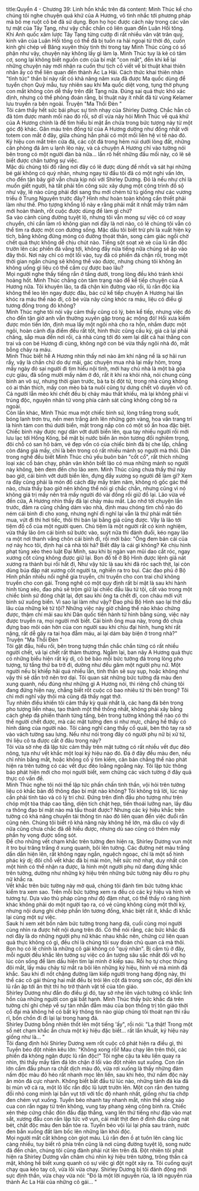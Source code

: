 title:Quyển 4 - Chương 39: Linh hồn khắc trên đá
content:
Minh Thúc kể cho chúng tôi nghe chuyện quá khứ của A Hương, vô tình nhắc tới phương pháp mà bố mẹ ruột cô bé đã sử dụng. Bọn họ học được cách này trong các văn tự mật của Tây Tạng, như vậy chắc chắn có liên quan đến Luân Hồi tông. Khi Anh quốc xâm lược Tây Tạng từng cướp đi rất nhiều văn vật trân quý, kinh văn của Luân Hồi tông có thể đã bị tuồn ra hải ngoại từ thời đó, cuốn kinh ghi chép về Băng xuyên thủy tinh thi trong tay Minh Thúc cũng có số phận như vậy, chuyện này không lấy gì làm lạ. Minh Thúc tuy là kẻ có tâm cơ, song lại không biết nguồn cơn của bí mật "con mắt", đến khi kể lại những chuyện này mới nhận ra cuốn thư tịch cổ viết về bí thuật khai thiên nhãn ấy có thể liên quan đến thành Ác La Hải. Cách thức khai thiên nhãn "tĩnh tức" thần bí này rất có khả năng năm xưa đã được Ma quốc dùng để tuyển chọn Quỷ mẫu, tuy nhiên sau khi Ma quốc diệt vong, tụng thờ phụng con mắt không còn dễ thấy trên đất Tạng nữa. Đúng sai quả thực khó xác định, nhưng có thể phỏng đoán rằng, bí thuật này ít nhất đã từ vùng Kelamer lưu truyền ra bên ngoài. Truyện "Ma Thổi Đèn " <br>Tôi cảm thấy hết sức bái phục sự tinh nhạy của Shirley Dương. Chắc hẳn cô đã tóm được manh mối nào đó rồi, sở dĩ vừa nãy hỏi Minh Thúc về quá khứ của A Hương chính là để tìm hiểu bí mật ẩn chứa trong bức tượng này từ một góc độ khác. Gân máu trên đồng tử của A Hương dường như đồng nhất với totem con mắt ở đây, giữa chúng hẳn phải có một mối liên hệ vi tế nào đó. Ký hiệu con mắt trên cửa đá, các cột đá trong hẻm núi dưới lòng đất, những căn phòng đá âm u lạnh lẽo này, và cả chuyện A Hương chỉ vào tường nói bên trong có một người đàn bà nữa... lần rõ hết những đầu mối này, có lẽ sẽ biết được chân tướng sự việc.<br>Mặc dù chúng tôi đồ rằng nơi đây có lẽ được dùng để nhốt và sát hại những bé gái không có quỷ nhãn, nhưng ngay từ đầu tôi đã có một nghi vấn lớn, cho đến tận bây giờ vẫn chưa kịp nói với Shirley Dương. Đó là nếu như chỉ là muốn giết người, hà tất phải tốn công sức xây dựng một công trình đồ sộ như vậy, lẽ nào cũng phải đợi sang thu mới chém tử tù giống như các vương triều ở Trung Nguyên trước đây? Hình như hoàn toàn không cần thiết phải làm như thế. Pho tượng khổng lồ này e rằng phải mất ít nhất mấy trăm năm mới hoàn thành, rốt cuộc được dùng để làm gì chứ?<br>Sa vào cảnh cùng đường tuyệt lộ, nhưng tôi vẫn mong sự việc có cơ xoay chuyển, chỉ cần làm rõ không gian nơi đây là nơi nào, có lẽ chúng tôi vẫn có thể tìm ra được một con đường sống. Mặc dầu tôi biết trừ phi là xuất hiện kỳ tích, bằng không đừng móng có đường thoát thân, song cảm giác ngồi chờ chết quả thực không dễ chịu chút nào. Tiếng sột soạt xè xè của lũ rắn độc trườn lên các phiến đá vẳng tới, không đầy nửa tiếng nữa chúng sẽ ập vào đây thôi. Nơi này chỉ có một lối vào, tuy đã có phiến đá chặn rồi, trong một thời gian ngắn chúng sẽ không thể vào được, nhưng chúng tôi không ăn không uống gì liệu có thể cầm cự được bao lâu?<br>Mọi người nghe thấy tiếng rắn ở tầng dưới, trong lòng đều khó tránh khỏi hoảng hốt. Minh Thúc chẳng còn tâm trạng nào để kể tiếp chuyện của A Hương nữa. Tôi khuyên lão, ta đã chặn kín đường vào rồi, lũ rắn độc kia không thể leo lên ngay được đâu, bác cứ kể tiếp chuyện A Hương hai lần khóc ra máu thế nào đi, cô bé vừa nãy cũng khóc ra máu, liệu có điều gì tương đồng trong đó không?<br>Minh Thúc nghe tôi nói vậy cảm thấy cũng có lý, bèn kể tiếp, nhưng việc đó cho đến tận giờ anh vẫn thường xuyên gặp trong ác mộng đó! Hồi xưa kiếm được món tiền lớn, định mua lấy một ngôi nhà cho ra hồn, nhắm được một ngôi, hoàn cảnh địa điểm đều rất tốt, hình thức cũng cầu kỳ, giá cả lại phải chăng, sắp mua đến nơi rồi, cả nhà cùng tới đó xem lại dắt cả hai thằng con trai và con bé Hương đi cùng, không ngờ con bé vừa thấy ngôi nhà đó, mắt bỗng chảy ra máu.<br>Minh Thúc biết hễ A Hương nhìn thấy nơi nào âm khí nặng nề là sợ hãi run rẩy, vậy là chần chừ do dự mãi, gác chuyện mua nhà lại mấy hôm, trong mấy ngày đó sai người đi tìm hiểu nội tình, mới hay chủ nhà là một bà góa cực giàu, đã sống mười mấy năm ở đó, rất ít khi ra khỏi nhà, nói chung cũng bình an vô sự, nhưng thời gian trước, bà ta bị đột tử, trong nhà cũng không có ai thân thích, mấy con mèo bà ta nuôi cũng tự dưng chết vô duyên vô cớ. Cả người lẫn mèo khi chết đều bị chảy máu thất khiếu, mà lại không phải vì trúng độc, nguyên nhân tử vong phía cảnh sát cũng không công bố ra ngoài.<br>Còn lần khác, Minh Thúc mua một chiếc bình sứ, lòng trắng trong suốt, bóng lanh trơn tru, nền men trắng ánh lên những gợn vàng, hoa văn trang trí là hình tám con thú dưới biển, mặt trong nắp còn có một số ấn hoa đặc biệt. Chiếc bình này được ngư dân vớt dưới biển lên, qua tay nhiều người rồi mới lưu lạc tới Hồng Kông, bề mặt bị nước biển ăn mòn tương đối nghiêm trọng, đôi chỗ có san hô bám, vẻ đẹp vốn có của chiếc bình đã bị che lấp, chẳng còn đáng giá mấy, chỉ là bên trong có rất nhiều mảnh sọ người mà thôi. Dân trong nghề đều biết Minh Thúc chủ yếu buôn bán "cốt cổ", rất thích những loại xác cổ bán chạy, phân vân khôn biết lão có mua những mảnh sọ người này không, bèn đem đến cho lão xem. Minh Thúc cũng chưa thấy thứ này bao giờ, cái bình vớt dưới biển lên, đựng đầy xương sọ người để làm gì? Xem ra đây cũng phải là món đồ cách đây mấy trăm năm, không rõ gốc gác thế nào, chưa thấy bao giờ nên không thể nói gì chắc chắn, nhưng cũng vì nó không giá trị mấy nên trả mấy người đó vài đồng rồi giữ đồ lại. Lão vừa về đến cửa, A Hương nhìn thấy đã lại chảy máu mắt. Lão nhớ tới chuyện lần trước, đâm ra cũng chẳng dám vào nhà, định mau chóng tìm chỗ nào đó ném cái bình đi cho xong, nhưng nghĩ đi nghĩ lại vẫn là thứ phải mất tiền mua, vứt đi thì hơi tiếc, thôi thì bán lại bằng giá cũng được. Vậy là lão tới tiệm đồ cổ của một người quen. Chủ tiệm là một người rất có kinh nghiệm, vừa thấy lão ôm cái bình sứ bước vào, suýt nữa thì đánh đuổi, kéo ngay lão ra một nơi thanh vắng chôn cái bình đi, rồi mới bảo: "Ông đem bán cái của nợ này hco tôi, định hại cả nhà tôi hả? Biết đây là cái gì không? Kẻ chịu hình phạt tùng xẻo theo luật Đại Minh, sau khi bị ngàn vạn mũi dao cắt róc, ngay xương cốt cũng không được giữ lại. Bọn đồ tể ở Bộ Hình được lệnh giã nát xương ra thành bụi rồi hất đi, Như vậy tức là sau khi đã róc sạch thịt, lại còn dùng búa đập nát xương cốt người ta, nghiền ra tro bụi. Các đao phủ ở Bộ Hình phần nhiều nối nghề gia truyền, chỉ truyền cho con trai chứ không truyền cho con gái. Trong nghê có một quy định rất bí mật là sau khi hành hình tùng xẻo, đao phủ sẽ trộm giữ lại chiếc đầu lâu tử tội, cất vào trong một chiếc bình sứ đóng chặt lại, đợt sau khi ông ta chết đi, con cháu mới vứt bình sứ xuống biển. Vì sao lại làm như vậy? Đao phủ Bộ Hình sao lại thờ đầu lâu của những kẻ tử tội? Những việc này giờ chẳng thể nào khảo chứng được, thậm chí mãi sau khi Dân quốc tiến hành tử hình bằng súng, việc này được truyền ra, mọi người mới biết. Cái bình ông mua này, trong đó chưa đựng bao môi oán hờn của con người sau khi chịu đại hình, hung khí rất nặng, rất dễ gây ra tai họa đẫm máu, ai lại dám bày biện ở trong nhà?" Truyện "Ma Thổi Đèn " <br>Tôi gật đầu, hiểu rồi, bên trong tượng thần chắc chắn từng có rất nhiều người chết, vả lại chết rất thảm thương. Ngẫm lại, ban nãy A Hương quả thực có những biểu hiện rất kỳ dị, cô bé bảo mỗi bức tường đá trong lòng pho tượng, từ tầng thứ ba trở đi, dường như đều găm một người phụ nữ. Một người nếu bị khiếp hãi quá nhiều lần, tinh thần sẽ suy sụp, hoặc không như vậy thì sẽ dần trở nên trơ dại. Tôi quan sát những bức tường đá màu đen xung quanh, nếu đúng như những gì A Hương nói, thì riêng chỗ chúng tôi đang đứng hiện nay, chẳng biết rốt cuộc có bao nhiêu tử thi bên trong? Tôi chỉ mới nghĩ vậy thôi mà cũng đã thấy ngạt thở.<br>Tuy nhiên điều khiến tôi cảm thấy kỳ quái nhất là, các hang đá bên trong pho tượng liền nhau, tạo thành một thể thống nhất, không phải xây bằng cách ghép đá phiến thành từng tầng, bên trong tường không thể nào có thi thể người chết được, mà các mặt tường đen sì như mực, chẳng hề thấy có hình dáng của người nào. Tôi càng nghĩ càng thấy cổ quái, bèn thò tay ra sờ vào vách tường sau lưng. Nếu như nói trong đây có người phụ nữ bị xử tử, thì liệu cô ta được cất ở đâu trong này?<br>Tôi vừa sờ nhẹ đã lập tức cảm thấy trên mặt tường có rất nhiều vết đục đẽo nông, tựa như vết khắc một loại ký hiệu nào đó. Đá ở đây đều màu đen, nếu chỉ nhìn bằng mắt, hoặc không cố ý tìm kiếm, căn bản chẳng thể nào phát hiện ra trên tường có các vết đục đẽo loằng ngoằng này. Tôi lập tức thông báo phát hiện mới cho mọi người biết, xem chừng các vách tường ở đây quả thực có vấn đề.<br>Minh Thúc nghe tôi nói thế lập tức phấn chấn tinh thần, vội hỏi trên tường liệu có khắc bản đồ thông đạo bí mật nào không? Tôi không trả lời, lúc này cần phải tỉnh táo và có lý trí chứ. Đứng trên đỉnh đầu pho tượng như trên chóp một tòa tháp cao tầng, diện tích chật hẹp, tiến thoái lưỡng nan, lấy đâu ra thông đạo bí mật nào mà tẩu thoát được? Nhưng các ký hiệu khắc trên tường có khả năng chuyển tải thông tin nào đó liên quan đến việc đuổi rắn cũng nên. Chúng tôi biết rõ khả năng này không hề lớn, mà dẫu có vậy đi nữa cũng chưa chắc đã dễ hiểu được, nhưng dù sao cũng có thêm mấy phần hy vọng được sống sót.<br>Để cho những vết chạm khắc trên tường đen hiện ra, Shirley Dương vun một ít tro bụi trăng trắng ở xung quanh, bôi lên tường. Các đường nét màu trắng dần dần hiện lên, rất không ngay ngắn, nguệch ngoạc, chỉ là một số hình phác kỳ dị; đôi chỗ vết khác đã bị mài mòn, hết sức mờ nhạt, duy nhất còn một hình có thể nhận ra được, là hình một người phụ nữ đang đứng khắc trên tường, dường như những ký hiệu trên những bức tường này đều ro phụ nữ khắc ra.<br>Vết khắc trên bức tường này mờ quá, chúng tôi đành tìm bức tường khác kiểm tra xem sao. Trên mỗi bức tường xem ra đều có các ký hiệu và hình vẽ tương tự. Dựa vào thủ pháp cũng như độ đậm nhạt, có thể thấy rõ ràng hình khác không phải do một người tạo ra, có vẻ cũng không cùng một thời kỳ, nhưng nội dung ghi chép phần lớn tương đồng, khác biệt rất ít, khắc đi khắc lại cùng một sự việc.<br>Sauk hi xem xét bốn năm bức tường trong hang đá, cuối cùng mọi người cùng nhìn ra được hết nội dung trên đó. Có thể nói rằng, các bức khắc đá nơi đây là do những người phụ nữ khác nhau khắc nên, chứng cứ liên quan quả thực không có gì, đều chỉ là chúng tôi suy đoán chủ quan cả mà thôi. Bọn họ có lẽ chính là những cô gái không có "quỷ nhãn". Bị cầm tù ở đây, mỗi người đều khắc lên tường sự việc có ấn tượng sâu sắc nhất đối với họ lúc còn sống để làm dấu hiện tìm lại mình ở kiếp sau. Rồi họ tự chọc thủng đôi mắt, lấy máu chảy từ mắt ra bôi lên những ký hiệu, hình vẽ mà mình đã khắc. Sau khi đi nốt chặng đường làm kiếp người trong hang động này, thi thể các cô gái thủng hai mắt đều bị trói lên cột đá trong sơn cốc, đợi đến khi lũ rắn ập tới ăn thịt thì họ trở thành vật tế của tôn giáo.<br>Shirley Dương như đắn đo điều gì đó, tay sờ nhẹ lên vách tường có khắc linh hồn của những người con gái bất hạnh. Minh Thúc thấy bức khắc đá trên tường chỉ ghi chép về sự tàn nhẫn đẫm máu của bọn thống trị tôn giáo thời cổ đại mà không hề có bất kỳ thông tin nào giúp chúng tôi thoát nạn thì rầu rĩ, bồn chồn đi đi lại lại trong hang đá.<br>Shirley Dương bỗng nhiên thốt lên một tiếng 'ấy", rồi nói: "Lạ thật! Trong một số nét chạm khắc ẩn chưa một ký hiệu đặc biết... rất lẩn khuất, ký hiệu này giống như là... "<br>Tôi đang định hỏi Shirley Dương xem rốt cuộc cô phát hiện ra điều gì, thì Tuyền béo đột nhiên kêu lớn: "Không xong rồi! Mau chạy lên trên thôi, các phiến đá không ngăn được lũ rắn độc!" Tôi nghe cậu ta kêu liền quay ra nhìn, thì thấy mấy tấm đá lớn chặn ở lối vào đột nhiên sụt xuống. Con rắn lớn cầm đầu phun ra chất dịch màu đỏ, vừa rơi xuống là thấy những đám nấm độc màu đỏ héo rất nhanh mọc lên liền, sau khi héo, thứ nấm độc này ăn mòn đá cực nhanh. Không biết bắt đầu từ lúc nào, những tảnh đá kia đã bị mủn vỡ cả ra, một lô lốc rắn độc lũ lượt trườn lên. Một con rắn đen tương đối nhỏ cong mình lại bắn vụt tới với tốc độ nhanh nhất, giống như tia chớp đen chém vụt xuống. Tuyền béo nhanh tay nhanh mắt, nhìn thế xông xáo cua con rắn ngay từ trên không, vung tay phang xẻng công binh ra. Chiếc xẻn thép cứng chắc đón đầu đập thẳng, vang lên thứ tiếng như đập vào mạt sắt, xương đầu con rắn lập tức vỡ vụn, cái mắt thịt đen ở đỉnh đầu cũng nát bét, chất độc màu đen bắn tóe ra. Tuyền béo vội lùi lại phía sau tránh, nước đen bắn xuống đất làm bốc lên những làn khói độc.<br>Mọi người mắt cắt không còn giọt máu. Lũ rắn đen ồ ạt tuôn lên càng lúc càng nhiều, tuy biết rõ phía trên cũng là nơi cùng đường tuyệt lộ, song nước đã đến chân, chúng tôi cũng đành phải rút lên trên đã. Đột nhiên tôi phát hiện ra Shirley Dương vẫn chăm chú nhìn ký hiệu trên tường, trông thần cả mặt, không hề biết xung quanh có sự việc gì đột ngột xảy ra. Tôi cuống quýt chạy qua kéo tay cô, vừa lôi vừa chạy. Shirley Dương bị tôi đánh động mới sực định thần, vừa chạy vừa nói: "Đó là một lời nguyền rủa, là lời nguyền rủa thành Ác La Hải của những cô gái... "